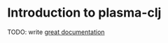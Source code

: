 # Introduction to plasma-clj

TODO: write [great documentation](http://jacobian.org/writing/great-documentation/what-to-write/)
